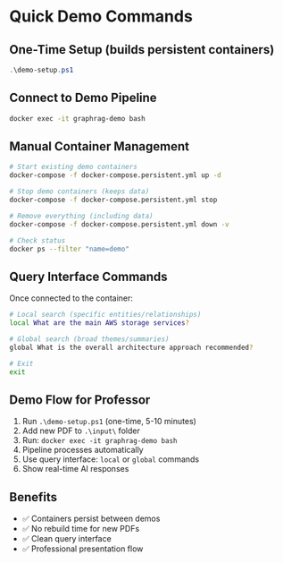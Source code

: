 # Quick Demo Commands

## One-Time Setup (builds persistent containers)
```powershell
.\demo-setup.ps1
```

## Connect to Demo Pipeline
```bash
docker exec -it graphrag-demo bash
```

## Manual Container Management
```bash
# Start existing demo containers
docker-compose -f docker-compose.persistent.yml up -d

# Stop demo containers (keeps data)
docker-compose -f docker-compose.persistent.yml stop

# Remove everything (including data)
docker-compose -f docker-compose.persistent.yml down -v

# Check status
docker ps --filter "name=demo"
```

## Query Interface Commands
Once connected to the container:
```bash
# Local search (specific entities/relationships)
local What are the main AWS storage services?

# Global search (broad themes/summaries) 
global What is the overall architecture approach recommended?

# Exit
exit
```

## Demo Flow for Professor
1. Run `.\demo-setup.ps1` (one-time, 5-10 minutes)
2. Add new PDF to `.\input\` folder
3. Run: `docker exec -it graphrag-demo bash`
4. Pipeline processes automatically
5. Use query interface: `local` or `global` commands
6. Show real-time AI responses

## Benefits
- ✅ Containers persist between demos
- ✅ No rebuild time for new PDFs
- ✅ Clean query interface
- ✅ Professional presentation flow
